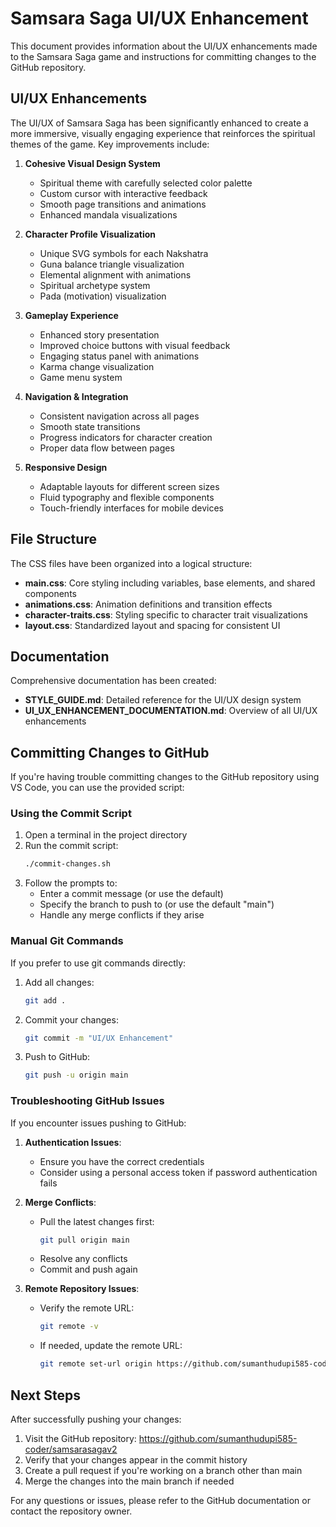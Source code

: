 # Samsara Saga UI/UX Enhancement

This document provides information about the UI/UX enhancements made to the Samsara Saga game and instructions for committing changes to the GitHub repository.

## UI/UX Enhancements

The UI/UX of Samsara Saga has been significantly enhanced to create a more immersive, visually engaging experience that reinforces the spiritual themes of the game. Key improvements include:

1. **Cohesive Visual Design System**
   - Spiritual theme with carefully selected color palette
   - Custom cursor with interactive feedback
   - Smooth page transitions and animations
   - Enhanced mandala visualizations

2. **Character Profile Visualization**
   - Unique SVG symbols for each Nakshatra
   - Guna balance triangle visualization
   - Elemental alignment with animations
   - Spiritual archetype system
   - Pada (motivation) visualization

3. **Gameplay Experience**
   - Enhanced story presentation
   - Improved choice buttons with visual feedback
   - Engaging status panel with animations
   - Karma change visualization
   - Game menu system

4. **Navigation & Integration**
   - Consistent navigation across all pages
   - Smooth state transitions
   - Progress indicators for character creation
   - Proper data flow between pages

5. **Responsive Design**
   - Adaptable layouts for different screen sizes
   - Fluid typography and flexible components
   - Touch-friendly interfaces for mobile devices

## File Structure

The CSS files have been organized into a logical structure:

- **main.css**: Core styling including variables, base elements, and shared components
- **animations.css**: Animation definitions and transition effects
- **character-traits.css**: Styling specific to character trait visualizations
- **layout.css**: Standardized layout and spacing for consistent UI

## Documentation

Comprehensive documentation has been created:

- **STYLE_GUIDE.md**: Detailed reference for the UI/UX design system
- **UI_UX_ENHANCEMENT_DOCUMENTATION.md**: Overview of all UI/UX enhancements

## Committing Changes to GitHub

If you're having trouble committing changes to the GitHub repository using VS Code, you can use the provided script:

### Using the Commit Script

1. Open a terminal in the project directory
2. Run the commit script:
   ```bash
   ./commit-changes.sh
   ```
3. Follow the prompts to:
   - Enter a commit message (or use the default)
   - Specify the branch to push to (or use the default "main")
   - Handle any merge conflicts if they arise

### Manual Git Commands

If you prefer to use git commands directly:

1. Add all changes:
   ```bash
   git add .
   ```

2. Commit your changes:
   ```bash
   git commit -m "UI/UX Enhancement"
   ```

3. Push to GitHub:
   ```bash
   git push -u origin main
   ```

### Troubleshooting GitHub Issues

If you encounter issues pushing to GitHub:

1. **Authentication Issues**:
   - Ensure you have the correct credentials
   - Consider using a personal access token if password authentication fails

2. **Merge Conflicts**:
   - Pull the latest changes first:
     ```bash
     git pull origin main
     ```
   - Resolve any conflicts
   - Commit and push again

3. **Remote Repository Issues**:
   - Verify the remote URL:
     ```bash
     git remote -v
     ```
   - If needed, update the remote URL:
     ```bash
     git remote set-url origin https://github.com/sumanthudupi585-coder/samsarasagav2.git
     ```

## Next Steps

After successfully pushing your changes:

1. Visit the GitHub repository: https://github.com/sumanthudupi585-coder/samsarasagav2
2. Verify that your changes appear in the commit history
3. Create a pull request if you're working on a branch other than main
4. Merge the changes into the main branch if needed

For any questions or issues, please refer to the GitHub documentation or contact the repository owner.
